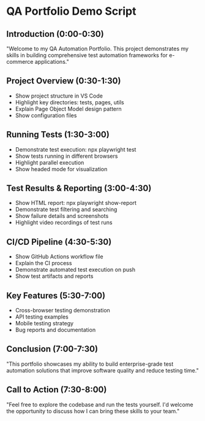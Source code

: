 # QA Portfolio Demo Script

## Introduction (0:00-0:30)
"Welcome to my QA Automation Portfolio. This project demonstrates my skills in building comprehensive test automation frameworks for e-commerce applications."

## Project Overview (0:30-1:30)
- Show project structure in VS Code
- Highlight key directories: tests, pages, utils
- Explain Page Object Model design pattern
- Show configuration files

## Running Tests (1:30-3:00)
- Demonstrate test execution: npx playwright test
- Show tests running in different browsers
- Highlight parallel execution
- Show headed mode for visualization

## Test Results & Reporting (3:00-4:30)
- Show HTML report: npx playwright show-report
- Demonstrate test filtering and searching
- Show failure details and screenshots
- Highlight video recordings of test runs

## CI/CD Pipeline (4:30-5:30)
- Show GitHub Actions workflow file
- Explain the CI process
- Demonstrate automated test execution on push
- Show test artifacts and reports

## Key Features (5:30-7:00)
- Cross-browser testing demonstration
- API testing examples
- Mobile testing strategy
- Bug reports and documentation

## Conclusion (7:00-7:30)
"This portfolio showcases my ability to build enterprise-grade test automation solutions that improve software quality and reduce testing time."

## Call to Action (7:30-8:00)
"Feel free to explore the codebase and run the tests yourself. I'd welcome the opportunity to discuss how I can bring these skills to your team."
